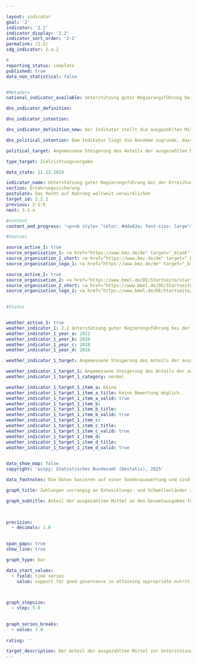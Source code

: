 ```yaml
---

layout: indicator        
goal: '2'        
indicator: '2.2'        
indicator_display: '2.2'        
indicator_sort_order: '2-2'        
permalink: /2-2/        
sdg_indicator: 2.a.2        

#
reporting_status: complete        
published: true        
data_non_statistical: false        


#Metadata        
national_indicator_available: Unterstützung guter Regierungsführung bei der Erreichung einer angemessenen Ernährung weltweit        

dns_indicator_definition:         

dns_indicator_intention:         

dns_indicator_definition_new: Der Indikator stellt die ausgezahlten Mittel (in %) dar, mit denen gute Regierungsführung im Hinblick auf die relevanten internationalen Normen und Empfehlungen zur Verwirklichung des Rechts auf Nahrung (definiert nach dem Global Strategic Framework (GSF) des Welternährungsausschusses (CFS)) unterstützt wird, als Anteil an den Gesamtausgaben für Ernährungssicherung. Gute Regierungsführung beinhaltet einen nachvollziehbar handelnden, effizienten und wirksamen öffentlichen Sektor, eine unabhängige Justiz sowie eine wirksam, verantwortlich und ausgewogen handelnde Verwaltung auf allen staatlichen Ebenen.        

dns_political_intention: Dem Indikator liegt die Annahme zugrunde, dass durch die Förderung der Anwendung internationaler Leitlinien und Empfehlungen im Bereich Ernährungssicherung die Ernährungssituation verbessert und somit ein wichtiger Beitrag zur Erfüllung von SDG 2&nbsp;und zur Verwirklichung des Rechts auf Nahrung geleistet werden kann.        

political_target: Angemessene Steigerung des Anteils der ausgezahlten Mittel für die Anwendung von Leitlinien und Empfehlungen des VN-Welternährungsausschusses (CFS) an den Gesamtausgaben für Ernährungssicherung in % bis 2030        

type_target: Zielrichtungsvorgabe        

data_state: 11.12.2024        

indicator_name: Unterstützung guter Regierungsführung bei der Erreichung einer angemessenen Ernährung weltweit        
section: Ernährungssicherung        
postulate: Das Recht auf Nahrung weltweit verwirklichen        
target_id: 2.2.1        
previous: 2-1-b        
next: 3-1-a        

#content         
content_and_progress: '<p><b style= "color: #dda63a; font-size: large">2.2&nbsp;Unterstützung guter Regierungsführung bei der Erreichung einer angemessenen Ernährung weltweit</b><br><br>Der Indikator stellt dar, welcher Anteil der im Bereich Ernährungssicherung ausgezahlten Mittel der öffentlichen Entwicklungszusammenarbeit der Unterstützung <i>guter Regierungsführung</i> zugeordnet werden kann. Grundlage hierfür sind die internationalen Normen und Empfehlungen zur Verwirklichung des Rechts auf Nahrung, wie sie im Global Strategic Framework (GSF) des Welternährungsausschusses (Committee on World Food Security, CFS) definiert sind. Die Datenerhebung erfolgt durch das Bundesministerium für Landwirtschaft, Ernährung und Heimat (BMLEH) sowie das Bundesministerium für wirtschaftliche Zusammenarbeit und Entwicklung (BMZ). Die Methodik unterscheidet sich dabei zwischen den Jahren vor und nach 2019.<br><br>In den Jahren 2016&nbsp;und 2018&nbsp;wurden Projekte der öffentlichen Entwicklungszusammenarbeit (ODA) im Bereich Ernährungssicherung als Beiträge zur Unterstützung guter Regierungsführung gewertet, wenn<br>a) 	in den Zielen, der Wirkungsmatrix oder der Projektbeschreibung eine Leitlinie oder Empfehlung des GSF für Ernährungssicherung des CFS ausdrücklich genannt wurde, oder<br>b) 	ein zentrales inhaltliches Element einer solchen Leitlinie oder Empfehlung einen wesentlichen Bestandteil des Vorhabens bildete und das Projekt zugleich auf die Stärkung rechtlicher, institutioneller oder politischer Rahmenbedingungen abzielte.<br><br>Ab dem Jahr 2020&nbsp;erfolgt die Datenerhebung auf Basis der OECD-DAC-Daten. Als förderlich für die Unterstützung guter Regierungsführung im Bereich Ernährungssicherung gelten seither Vorhaben, die<br>a) 	einen Common Reporting Standard (CRS)-Schlüssel sowie relevante Stichworte mit Bezug zur Ernährungssicherung enthalten und<br>b) 	eine Kennung im Bereich guter Regierungsführung sowie Stichworte zu den inhaltlichen Kernelementen einer Leitlinie oder Empfehlung des Global Strategic Framework des CFS aufweisen.<br><br>Aufgrund der unterschiedlichen Erhebungsmethodik sind die Ergebnisse vor und nach 2019&nbsp;nur eingeschränkt vergleichbar.<br><br>Da der Indikator als Anteil der Leistungen an den Gesamtausgaben mit Bezug zur Ernährungssicherheit ausgewiesen wird, erlaubt er keine Aussagen zur Entwicklung der absoluten Leistungen im Bereich Ernährungssicherung oder zur Höhe der Unterstützungsleistungen für gute Regierungsführung in diesem Bereich. Die Auszahlungen Deutschlands für öffentliche Entwicklungszusammenarbeit insgesamt sind zwischen 2016&nbsp;und 2022&nbsp;deutlich von 22&nbsp;368&nbsp;Millionen Euro auf 29&nbsp;165&nbsp;Millionen Euro gestiegen. Auch die öffentlichen Ausgaben im Bereich Ernährungssicherung haben im gleichen Zeitraum kontinuierlich zugenommen&nbsp;–&nbsp;sowohl absolut von 887&nbsp;Millionen Euro im Jahr 2016&nbsp;auf 2&nbsp;461&nbsp;Millionen Euro im Jahr 2022&nbsp;als auch anteilig an den gesamten ODA-Auszahlungen von 4,0&nbsp;% auf 8,4&nbsp;%.<br><br>Die öffentlichen Entwicklungsausgaben zur Unterstützung guter Regierungsführung im Bereich Ernährungssicherung sind im selben Zeitraum um etwa 40&nbsp;% von 148&nbsp;Millionen Euro auf 207&nbsp;Millionen Euro gestiegen. Dieser Anstieg fiel jedoch geringer aus als bei den Gesamtausgaben im Bereich Ernährungssicherung, was zu einem Rückgang des Indikatorwerts führte: Während 2016&nbsp;noch 16,7&nbsp;% der Ausgaben im Bereich Ernährungssicherung der Unterstützung guter Regierungsführung zugerechnet wurden, lag dieser Anteil im Jahr 2022&nbsp;nur noch bei 8,4&nbsp;%. Im Vergleich zu den gesamten öffentlichen Entwicklungsausgaben machen die Ausgaben für Governance sowie Ernährungssicherung weiterhin nur einen geringen Anteil aus. Im Jahr 2022&nbsp;beliefen sich die ODA-Gesamtausgaben auf rund 29&nbsp;Milliarden Euro, wovon lediglich 0,7&nbsp;% auf Maßnahmen zur Unterstützung guter Regierungsführung im Bereich Ernährungssicherung entfielen.</p>'                

#Sources        

source_active_1: true
source_organisation_1: <a href="https://www.bmz.de/de" target="_blank" onclick="return confirm_alert('des BMZ', 'De')">Bundesministerium für wirtschaftliche Zusammenarbeit und Entwicklung</a>
source_organisation_1_short: <a href="https://www.bmz.de/de" target="_blank" onclick="return confirm_alert('des BMZ', 'De')">Bundesministerium für wirtschaftliche Zusammenarbeit und Entwicklung</a>
source_organisation_logo_1: <a href="https://www.bmz.de/de" target="_blank" onclick="return confirm_alert('des BMZ', 'De')"><img src="https://dns-indikatoren.de/public/OrgImgDe/bmz.png" alt="Bundesministerium für wirtschaftliche Zusammenarbeit und Entwicklung" title=" Klicken Sie hier um zur Homepage der Organisation Bundesministerium für wirtschaftliche Zusammenarbeit und Entwicklung zu gelangen." style="height:60px; width:148px; border:transparent"/></a>

source_active_2: true
source_organisation_2: <a href="https://www.bmel.de/DE/Startseite/startseite_node.html" target="_blank" onclick="return confirm_alert('des BMLEH', 'De')">Bundesministerium für Landwirtschaft, Ernährung und Heimat</a>
source_organisation_2_short: <a href="https://www.bmel.de/DE/Startseite/startseite_node.html" target="_blank" onclick="return confirm_alert('des BMLEH', 'De')">Bundesministerium für Landwirtschaft, Ernährung und Heimat</a>
source_organisation_logo_2: <a href="https://www.bmel.de/DE/Startseite/startseite_node.html" target="_blank" onclick="return confirm_alert('des BMLEH', 'De')"><img src="https://dns-indikatoren.de/public/OrgImgDe/bmleh.png" alt="Bundesministerium für Landwirtschaft, Ernährung und Heimat" title=" Klicken Sie hier um zur Homepage der Organisation Bundesministerium für Landwirtschaft, Ernährung und Heimat zu gelangen." style="height:60px; width:148px; border:transparent"/></a>
        

#Status        


weather_active_1: true
weather_indicator_1: 2.2 Unterstützung guter Regierungsführung bei der Erreichung einer angemessenen Ernährung weltweit
weather_indicator_1_year_a: 2022
weather_indicator_1_year_b: 2020
weather_indicator_1_year_c: 2018
weather_indicator_1_year_d: 2016

weather_indicator_1_target: Angemessene Steigerung des Anteils der ausgezahlten Mittel für die Anwendung von Leitlinien und Empfehlungen des VN-Welternährungsausschusses (CFS) an den Gesamtausgaben für Ernährungssicherung in Prozent bis 2030

weather_indicator_1_target_1: Angemessene Steigerung des Anteils der ausgezahlten Mittel für die Anwendung von Leitlinien und Empfehlungen des VN-Welternährungsausschusses (CFS) an den Gesamtausgaben für Ernährungssicherung in % bis 2030
weather_indicator_1_target_1_category: normal

weather_indicator_1_target_1_item_a: Keine
weather_indicator_1_target_1_item_a_title: Keine Bewertung möglich.
weather_indicator_1_target_1_item_a_valid: true
weather_indicator_1_target_1_item_b: 
weather_indicator_1_target_1_item_b_title: 
weather_indicator_1_target_1_item_b_valid: true
weather_indicator_1_target_1_item_c: 
weather_indicator_1_target_1_item_c_title: 
weather_indicator_1_target_1_item_c_valid: true
weather_indicator_1_target_1_item_d: 
weather_indicator_1_target_1_item_d_title: 
weather_indicator_1_target_1_item_d_valid: true        
        

data_show_map: false        
copyright: '&copy; Statistisches Bundesamt (Destatis), 2025'        

data_footnotes: Die Daten basieren auf einer Sonderauswertung und sind nicht öffentlich zugänglich.<br>• Aufgrund methodischer Änderungen sind die Ergebnisse ab 2020 nur eingeschränkt mit den Vorjahren vergleichbar (Zeitreihenbruch).<br>• Die Leitlinien und Empfehlungen des Ausschusses für die Welternährungssicherheit der Vereinten Nationen (Committee on World Food Security, CFS) sind nicht rechtsverbindlich.        

graph_title: Zahlungen vorrangig an Entwicklungs- und Schwellenländer zur Unterstützung guter Regierungsführung für Ernährungssicherung        

graph_subtitle: Anteil der ausgezahlten Mittel an den Gesamtausgaben für Ernährungssicherung        

        

precision: 
  - decimals: 1.0
            

span_gaps: true        
show_line: true        

graph_type: bar                

data_start_values: 
  - field: time series
    value: support for good governance in attaining appropriate nutrition worldwide        

        

graph_stepsize: 
  - step: 5.0
            

graph_series_breaks: 
  - value: 3.0
                                            
rating: ''        

target_description: Der Anteil der ausgezahlten Mittel zur Unterstützung guter Regierungsführung in der Ernährungssicherung an den Gesamtausgaben für Ernährungssicherung soll gesteigert werden.<br><br>• Die aktuelle Entwicklung verläuft entgegen der Zielvorgabe. Eine abschließende Bewertung des Indikators 2.2 ist nicht möglich. Zu wenig Datenpunkte.        
---
```


